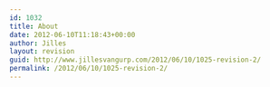 ```yaml
---
id: 1032
title: About
date: 2012-06-10T11:18:43+00:00
author: Jilles
layout: revision
guid: http://www.jillesvangurp.com/2012/06/10/1025-revision-2/
permalink: /2012/06/10/1025-revision-2/
---
```

